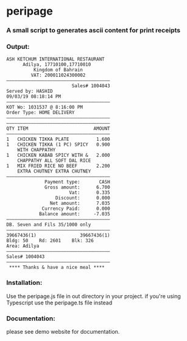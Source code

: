 # peripage
### A small script to generates ascii content for print receipts

### Output:
``` 
ASH KETCHUM INTERNATIONAL RESTAURANT 
      Adilya, 17710100,17710010       
          Kingdom of Bahrain          
         VAT: 200011024300002         
——————————————————————————————————————
                        Sales# 1004043
Served by: HASHID                     
09/03/19 08:18:14 PM                  
——————————————————————————————————————
KOT Wo: 1031537 @ 8:16:00 PM          
Order Type: HOME DELIVERY             
——————————————————————————————————————
——————————————————————————————————————
QTY ITEM                        AMOUNT
——————————————————————————————————————
1   CHICKEN TIKKA PLATE          1.600
1   CHICKEN TIKKA (1 PC) SPICY   0.900
    WITH CHAPPATHY                    
1   CHICKEN KABAB SPICY WITH &   2.000
    CHAPPATHY ALL SOFT DAL RICE       
1   MIX FRIED RICE NO BEEF       2.200
    EXTRA CHUTNEY EXTRA CHUTNEY       
——————————————————————————————————————
              Payment type:       CASH
              Gross amount:      6.700
                       Vat:      0.335
                  Discount:      0.000
                Net amount:      7.035
             Currency Paid:      0.000
            Balance amount:     -7.035
——————————————————————————————————————
DB. Seven and Fils 35/1000 only       
——————————————————————————————————————
39667436(1)                39667436(1)
Bldg: 50    Rd: 2601    Blk: 326      
Area: Adilya                          
——————————————————————————————————————
Sales# 1004043                        
——————————————————————————————————————
 **** Thanks & have a nice meal ****  
 ```

### Installation:

Use the peripage.js file in out directory in your project.
if you're using Typescript use the peripage.ts file instead


### Documentation:

please see demo website for documentation.


